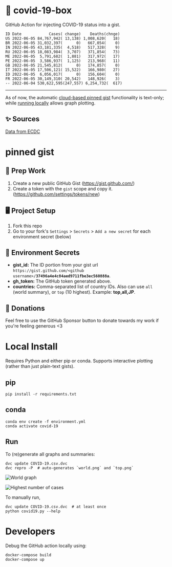 # 🏥 covid-19-box

GitHub Action for injecting COVID-19 status into a gist.

```
ID Date            Cases( change)    Deaths(chnge)
US 2022-06-05 84,767,942( 13,138) 1,008,620(   18)
BR 2022-06-05 31,032,397(      0)   667,054(    0)
IN 2022-06-05 43,181,335(  4,518)   517,328(    9)
RU 2022-06-05 18,083,984(  3,707)   371,854(   73)
ME 2022-06-05  5,791,682(  1,881)   317,972(   17)
PE 2022-06-05  3,586,937(  1,125)   213,968(   11)
GB 2022-06-05 21,545,812(      0)   174,857(    0)
IT 2022-06-05 17,506,121( 15,522)   166,980(   27)
ID 2022-06-05  6,056,017(      0)   156,604(    0)
FR 2022-06-05 30,149,310( 20,542)   148,926(    3)
-- 2022-06-04 530,622,595(247,557) 6,254,732(  617)
```

---

As of now, the automatic [cloud-based pinned gist](#pinned-gist) functionality is text-only;
while [running locally](#local-install) allows graph plotting.

## ✨ Sources

[Data from ECDC](https://www.ecdc.europa.eu/en/publications-data/download-todays-data-geographic-distribution-covid-19-cases-worldwide)

# pinned gist

## 🎒 Prep Work
1. Create a new public GitHub Gist (https://gist.github.com/)
1. Create a token with the `gist` scope and copy it. (https://github.com/settings/tokens/new)

## 🖥 Project Setup
1. Fork this repo
1. Go to your fork's `Settings` > `Secrets` > `Add a new secret` for each environment secret (below)

## 🤫 Environment Secrets
- **gist_id:** The ID portion from your gist url `https://gist.github.com/<github username>/`**`37496a4e4c84aed9711fbe3ec560888a`**.
- **gh_token:** The GitHub token generated above.
- **countries:** Comma-separated list of country IDs. Also can use `all` (world summary), or `top` (10 highest). Example: **top,all,JP**.

## 💸 Donations

Feel free to use the GitHub Sponsor button to donate towards my work if you're feeling generous <3

# Local Install

Requires Python and either pip or conda. Supports interactive plotting (rather than just plain-text gists).

## pip

```
pip install -r requirements.txt
```

## conda

```
conda env create -f environment.yml
conda activate covid-19
```

## Run

To (re)generate all graphs and summaries:

```
dvc update COVID-19.csv.dvc
dvc repro -P  # auto-generates `world.png` and `top.png`
```

![World graph](world.png)

![Highest number of cases](top.png)

To manually run,

```
dvc update COVID-19.csv.dvc  # at least once
python covid19.py --help
```

# Developers

Debug the GitHub action locally using:

```
docker-compose build
docker-compose up
```
